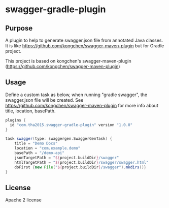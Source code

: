 # swagger-gradle-plugin

## Purpose

A plugin to help to generate swagger.json file from annotated Java classes. It is  like https://github.com/kongchen/swagger-maven-plugin but for Gradle project.

This project is based on kongchen's swagger-maven-plugin (https://github.com/kongchen/swagger-maven-plugin)

## Usage

Define a custom task as below, when running "gradle swagger", the swagger.json file will be created. See https://github.com/kongchen/swagger-maven-plugin for more info about title, location, basePath. 

```groovy
plugins {
  id "com.tha2015.swagger-gradle-plugin" version "1.0.0"
}

task swagger(type: swaggergen.SwaggerGenTask) {
	title = "Demo Docs"
	location = "com.example.demo"
	basePath = "/demo-api"
	jsonTargetPath = "${project.buildDir}/swagger"
	htmlTargetPath = "${project.buildDir}/swagger/swagger.html"
	doFirst {new File("${project.buildDir}/swagger").mkdirs()}
}
```

## License

Apache 2 license